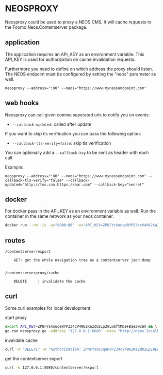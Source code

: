 NEOSPROXY
======

Neosproxy could be used to proxy a NEOS CMS.
It will cache requests to the Foomo.Neos.Contentserver package.

application
----

The application requires an API_KEY as an environment variable.
This API_KEY is used for authorization on cache invalidation requests.

Furthermore you need to define on which address the proxy should listen.
The NEOS endpoint must be configured by setting the "neos" parameter as well.

```
neosproxy --address=":80" --neos="https://www.myneosendpoint.com"
```

web hooks
----

Neosproxy can call given comma seperated urls to notify you on events:


* `--callback-updated`: called after update

If you want to skip tls verification you can pass the following option:

* `--callback-tls-verify=false`: skip tls verification

You can optionally add a `--callback-key` to be sent as header with each call.  

Example:

```
neosproxy --address=":80" --neos="https://www.myneosendpoint.com" --callback-tls-verify="false" --callback-updated="http://foo.com,https://bar.com" --callback-key="secret"
```

docker
----

For docker pass in the API_KEY as an environment variable as well.
Run the container in the same network as your neos container. 

```bash
docker run --rm -it -p="8080:80" -e="API_KEY=ZPNFYsXouqeRYPZ34cV4962KaZdU2Lp29LwbftMDeFBae3wcWX" foomo/neosproxy:latest -neos https://www.myneosendpoint.com 
```

routes
----

```
/contentserver/export

	GET: get the whole navigation tree as a contentserver json dump


/contentserverproxy/cache

	DELETE     : invalidate the cache

```

curl
----

Some curl examples for local development.

start proxy

```bash
export API_KEY=ZPNFYsXouqeRYPZ34cV4962KaZdU2Lp29LwbftMDeFBae3wcWX && \
go run neosproxy.go -address "127.0.0.1:8080" -neos "http://neos.localhost"
```

invalidate cache

```bash
curl -X "DELETE" -H "Authorization: ZPNFYsXouqeRYPZ34cV4962KaZdU2Lp29LwbftMDeFBae3wcWX" 127.0.0.1:8080/contentserverproxy/cache
```

get the contentserver export

```bash
curl -k 127.0.0.1:8080/contentserver/export
```
